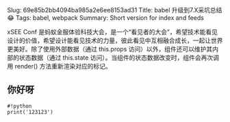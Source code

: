 Slug: 69e85b2bb4094ba985a2e6ee8153ad31
Title: babel 升级到7.X采坑总结😂
Tags: babel, webpack
Summary: Short version for index and feeds

xSEE Conf 是蚂蚁金服体验科技大会，是一个“看见者的大会”，希望技术能看见设计的价值，希望设计能看见技术的力量，彼此看见中互相融合成长，一起让世界更美好。​​​除了使用外部数据（通过 this.props 访问）以外，组件还可以维护其内部的状态数据（通过 this.state 访问）。当组件的状态数据改变时，组件会再次调用 render() 方法重新渲染对应的标记。

## 你好呀

    #!python
    print('123123')